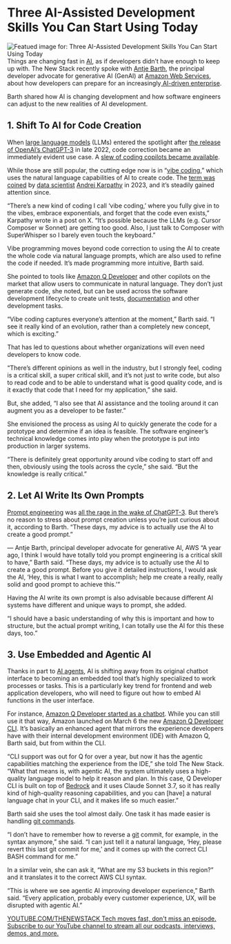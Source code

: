 # Three AI-Assisted Development Skills You Can Start Using Today
![Featued image for: Three AI-Assisted Development Skills You Can Start Using Today](https://cdn.thenewstack.io/media/2025/04/be67445e-aws-ai-developer-skills-use-1024x578.jpg)
Things are changing fast in [AI](https://thenewstack.io/ai/), as if developers didn’t have enough to keep up with. The New Stack recently spoke with [Antje Barth](https://www.linkedin.com/in/antje-barth/), the principal developer advocate for generative AI (GenAI) at [Amazon Web Services](https://aws.amazon.com/?utm_content=inline+mention), about how developers can prepare for an increasingly[ AI-driven enterprise](https://thenewstack.io/how-ai-agents-are-starting-to-automate-the-enterprise/).

Barth shared how AI is changing development and how software engineers can adjust to the new realities of AI development.

## 1. Shift To AI for Code Creation
When [large language models](https://thenewstack.io/llm/) (LLMs) entered the spotlight after [the release of OpenAI’s ChatGPT-3](https://thenewstack.io/just-out-of-the-box-chatgpt-causing-waves-of-talk-concern/) in late 2022, code correction became an immediately evident use case. A [slew of coding copilots became available](https://thenewstack.io/what-are-ai-code-assistants-and-how-should-you-use-them/).

While those are still popular, the cutting edge now is in “[vibe coding](https://thenewstack.io/vibe-coding-where-everyone-can-speak-computer-programming/),” which uses the natural language capabilities of AI to create code. The [term was coined](https://x.com/karpathy/status/1886192184808149383?ref_src=twsrc%5Etfw%7Ctwcamp%5Etweetembed%7Ctwterm%5E1886192184808149383%7Ctwgr%5Eb693bc66e22eeb798ec744f69374aeea4cab7926%7Ctwcon%5Es1_&ref_url=https%3A%2F%2Fthenewstack.io%2Fvibe-coding-where-everyone-can-speak-computer-programming%2F) by [data scientist](https://roadmap.sh/ai-data-scientist) [Andrej Karpathy](https://github.com/karpathy) in 2023, and it’s steadily gained attention since.

“There’s a new kind of coding I call ‘vibe coding,’ where you fully give in to the vibes, embrace exponentials, and forget that the code even exists,” Karpathy wrote in a post on X. “It’s possible because the LLMs (e.g. Cursor Composer w Sonnet) are getting too good. Also, I just talk to Composer with SuperWhisper so I barely even touch the keyboard.”

Vibe programming moves beyond code correction to using the AI to create the whole code via natural language prompts, which are also used to refine the code if needed. It’s made programming more intuitive, Barth said.

She pointed to tools like [Amazon Q ](https://thenewstack.io/amazon-q-developer-now-handles-your-entire-code-pipeline/)[Developer](https://thenewstack.io/amazon-q-developer-now-handles-your-entire-code-pipeline/) and other copilots on the market that allow users to communicate in natural language. They don’t just generate code, she noted, but can be used across the software development lifecycle to create unit tests, [documentation](https://thenewstack.io/code-in-context-how-ai-can-help-improve-our-documentation/) and other development tasks.

“Vibe coding captures everyone’s attention at the moment,” Barth said. “I see it really kind of an evolution, rather than a completely new concept, which is exciting.”

That has led to questions about whether organizations will even need developers to know code.

“There’s different opinions as well in the industry, but I strongly feel, coding is a critical skill, a super critical skill, and it’s not just to write code, but also to read code and to be able to understand what is good quality code, and is it exactly that code that I need for my application,” she said.

But, she added, “I also see that AI assistance and the tooling around it can augment you as a developer to be faster.”

She envisioned the process as using AI to quickly generate the code for a prototype and determine if an idea is feasible. The software engineer’s technical knowledge comes into play when the prototype is put into production in larger systems.

“There is definitely great opportunity around vibe coding to start off and then, obviously using the tools across the cycle,” she said. “But the knowledge is really critical.”

## 2. Let AI Write Its Own Prompts
[Prompt engineering](https://thenewstack.io/developer-tips-in-ai-prompt-engineering/) was [all the rage in the wake of ChatGPT-3](https://thenewstack.io/how-will-generative-ai-change-the-tech-job-market/). But there’s no reason to stress about prompt creation unless you’re just curious about it, according to Barth.
“These days, my advice is to actually use the AI to create a good prompt.”

— Antje Barth, principal developer advocate for generative AI, AWS
“A year ago, I think I would have totally told you prompt engineering is a critical skill to have,” Barth said. “These days, my advice is to actually use the AI to create a good prompt. Before you give it detailed instructions, I would ask the AI, ‘Hey, this is what I want to accomplish; help me create a really, really solid and good prompt to achieve this.’”

Having the AI write its own prompt is also advisable because different AI systems have different and unique ways to prompt, she added.

“I should have a basic understanding of why this is important and how to structure, but the actual prompt writing, I can totally use the AI for this these days, too.”

## 3. Use Embedded and Agentic AI
Thanks in part to [AI agents](https://thenewstack.io/ai-agents/), AI is shifting away from its original chatbot interface to becoming an embedded tool that’s highly specialized to work processes or tasks. This is a particularly key trend for frontend and web application developers, who will need to figure out how to embed AI functions in the user interface.

For instance, [Amazon Q Developer started as a chatbot](https://aws.amazon.com/blogs/devops/aws-chatbot-is-now-named-amazon-q-developer/). While you can still use it that way, Amazon launched on March 6 the new [Amazon Q Developer CLI](https://aws.amazon.com/blogs/devops/introducing-the-enhanced-command-line-interface-in-amazon-q-developer/). It’s basically an enhanced agent that mirrors the experience developers have with their internal development environment (IDE) with Amazon Q, Barth said, but from within the CLI.

“CLI support was out for Q for over a year, but now it has the agentic capabilities matching the experience from the IDE,” she told The New Stack. “What that means is, with agentic AI, the system ultimately uses a high-quality language model to help it reason and plan. In this case, Q Developer CLI is built on top of [Bedrock](https://thenewstack.io/amazons-bedrock-can-now-check-ai-for-hallucinations/) and it uses Claude Sonnet 3.7, so it has really kind of high-quality reasoning capabilities, and you can [have] a natural language chat in your CLI, and it makes life so much easier.”

Barth said she uses the tool almost daily. One task it has made easier is handling [git commands](https://git-scm.com/docs).

“I don’t have to remember how to reverse a [git](https://thenewstack.io/tutorial-git-for-absolutely-everyone/) commit, for example, in the syntax anymore,” she said. “I can just tell it a natural language, ‘Hey, please revert this last git commit for me,’ and it comes up with the correct CLI BASH command for me.”

In a similar vein, she can ask it, “What are my S3 buckets in this region?” and it translates it to the correct AWS CLI syntax.

“This is where we see agentic AI improving developer experience,” Barth said. “Every application, probably every customer experience, UX, will be disrupted with agentic AI.”

[
YOUTUBE.COM/THENEWSTACK
Tech moves fast, don't miss an episode. Subscribe to our YouTube
channel to stream all our podcasts, interviews, demos, and more.
](https://youtube.com/thenewstack?sub_confirmation=1)